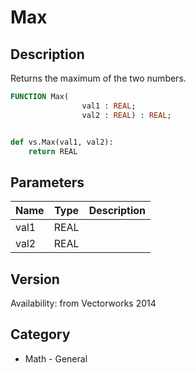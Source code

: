 # Max

## Description
Returns the maximum of the two numbers.

```pascal
FUNCTION Max(
				val1 : REAL;
				val2 : REAL) : REAL;
```

```python

def vs.Max(val1, val2):
    return REAL
```

## Parameters
|Name|Type|Description|
|---|---|---|
|val1|REAL||
|val2|REAL||

## Version
Availability: from Vectorworks 2014
## Category
* Math - General

